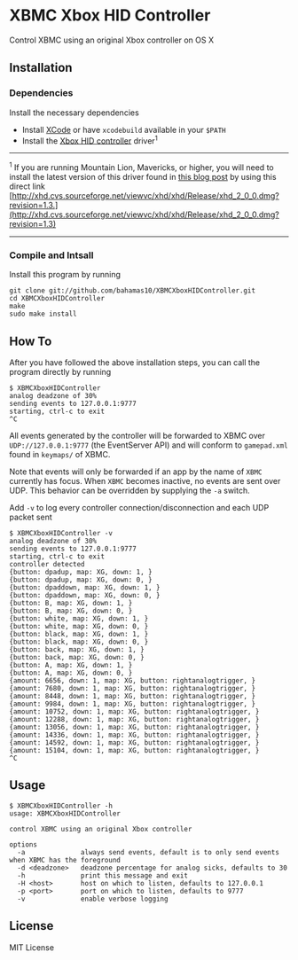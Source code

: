 XBMC Xbox HID Controller
========================

Control XBMC using an original Xbox controller on OS X

Installation
------------

### Dependencies

Install the necessary dependencies

- Install [XCode][0] or have `xcodebuild` available in your `$PATH`
- Install the [Xbox HID controller][1] driver<sup>1</sup>

---

<sup>1</sup> If you are running Mountain Lion, Mavericks, or higher, you will
need to install the latest version of this driver found in [this
blog post][2] by using this direct link
[http://xhd.cvs.sourceforge.net/viewvc/xhd/xhd/Release/xhd_2_0_0.dmg?revision=1.3.](http://xhd.cvs.sourceforge.net/viewvc/xhd/xhd/Release/xhd_2_0_0.dmg?revision=1.3)

---

### Compile and Intsall

Install this program by running

    git clone git://github.com/bahamas10/XBMCXboxHIDController.git
    cd XBMCXboxHIDController
    make
    sudo make install

How To
------

After you have followed the above installation steps, you can call the program
directly by running

    $ XBMCXboxHIDController
    analog deadzone of 30%
    sending events to 127.0.0.1:9777
    starting, ctrl-c to exit
    ^C

All events generated by the controller will be forwarded to XBMC over `UDP://127.0.0.1:9777`
(the EventServer API) and will conform to `gamepad.xml` found in `keymaps/` of XBMC.

Note that events will only be forwarded if an app by the name of `XBMC` currently has
focus.  When `XBMC` becomes inactive, no events are sent over UDP.  This behavior
can be overridden by supplying the `-a` switch.

Add `-v` to log every controller connection/disconnection and each UDP packet sent

    $ XBMCXboxHIDController -v
    analog deadzone of 30%
    sending events to 127.0.0.1:9777
    starting, ctrl-c to exit
    controller detected
    {button: dpadup, map: XG, down: 1, }
    {button: dpadup, map: XG, down: 0, }
    {button: dpaddown, map: XG, down: 1, }
    {button: dpaddown, map: XG, down: 0, }
    {button: B, map: XG, down: 1, }
    {button: B, map: XG, down: 0, }
    {button: white, map: XG, down: 1, }
    {button: white, map: XG, down: 0, }
    {button: black, map: XG, down: 1, }
    {button: black, map: XG, down: 0, }
    {button: back, map: XG, down: 1, }
    {button: back, map: XG, down: 0, }
    {button: A, map: XG, down: 1, }
    {button: A, map: XG, down: 0, }
    {amount: 6656, down: 1, map: XG, button: rightanalogtrigger, }
    {amount: 7680, down: 1, map: XG, button: rightanalogtrigger, }
    {amount: 8448, down: 1, map: XG, button: rightanalogtrigger, }
    {amount: 9984, down: 1, map: XG, button: rightanalogtrigger, }
    {amount: 10752, down: 1, map: XG, button: rightanalogtrigger, }
    {amount: 12288, down: 1, map: XG, button: rightanalogtrigger, }
    {amount: 13056, down: 1, map: XG, button: rightanalogtrigger, }
    {amount: 14336, down: 1, map: XG, button: rightanalogtrigger, }
    {amount: 14592, down: 1, map: XG, button: rightanalogtrigger, }
    {amount: 15104, down: 1, map: XG, button: rightanalogtrigger, }
    ^C

Usage
-----

    $ XBMCXboxHIDController -h
    usage: XBMCXboxHIDController

    control XBMC using an original Xbox controller

    options
      -a              always send events, default is to only send events when XBMC has the foreground
      -d <deadzone>   deadzone percentage for analog sicks, defaults to 30
      -h              print this message and exit
      -H <host>       host on which to listen, defaults to 127.0.0.1
      -p <port>       port on which to listen, defaults to 9777
      -v              enable verbose logging

License
-------

MIT License

[0]: https://itunes.apple.com/us/app/xcode/id497799835
[1]: http://xhd.sourceforge.net/
[2]: http://macman860.wordpress.com/2013/05/03/xbox-driver-for-mac-os-x-lion/
